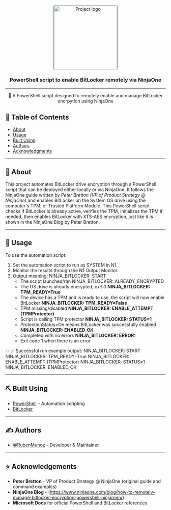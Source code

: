 <p align="center">
  <a href="" rel="noopener">
 <img width=200px height=200px src="https://i.imgur.com/s1wF4HP.png" alt="Project logo"></a>
</p>

<h3 align="center">PowerShell script to enable BitLocker remotely via NinjaOne</h3>

<div align="center">

</div>

---

<p align="center"> 
 🔐 A PowerShell script designed to remotely enable and manage BitLocker encrpytion using NinjaOne
<br> 
</p>

## 📝 Table of Contents
- [About](#about)
- [Usage](#usage)
- [Built Using](#built_using)
- [Authors](#authors)
- [Acknowledgments](#acknowledgement)

---

## 🧐 About <a name = "about"></a>
This project automates BitLocker drive encryption through a PowerShell script that can be deployed either locally or via NinjaOne. It follows the NinjaOne guide written by *Peter Bretton (VP of Product Strategy @ NinjaOne)* and enables BitLocker on the System OS drive using the computer's TPM, or Trusted Platform Module. This PowerShell script checks if BitLocker is already active, verifies the TPM, initializes the TPM if needed, then enables BitLocker with XTS-AES encryption, just like it is shown in the NinjaOne Blog by Peter Bretton. 

---

## 🎈 Usage <a name="usage"></a>

To use the automation script:
1. Set the automation script to run as SYSTEM in N1.
2. Monitor the results through the N1 Output Monitor
3. Output meaning:
   NINJA_BITLOCKER: START
     - The script launched/ran
   NINJA_BITLOCKER: ALREADY_ENCRYPTED
     - The OS drive is already encrypted, *exit 0*
   **NINJA_BITLOCKER: TPM_READY=True**
     - The device has a TPM and is ready to use, the script will now enable BitLocker
   **NINJA_BITLOCKER: TPM_READY=False**
     - TPM missing/disabled
   **NINJA_BITLOCKER: ENABLE_ATTEMPT (TPMProtector)**
     - Script is calling TPM protector
   **NINJA_BITLOCKER: STATUS=1**
     - ProtectionStatus=On means BitLocker was successfully enabled
   **NINJA_BITLOCKER: ENABLED_OK**
     - Completed with no errors
   **NINJA_BITLOCKER: ERROR:**
     - Exit code 1 when there is an error

--
✅ Successful run example output: 
NINJA_BITLOCKER: START
NINJA_BITLOCKER: TPM_READY=True
NINJA_BITLOCKER: ENABLE_ATTEMPT (TPMProtector)
NINJA_BITLOCKER: STATUS=1
NINJA_BITLOCKER: ENABLED_OK

---

## ⛏️ Built Using <a name = "built_using"></a>
- [PowerShell](https://learn.microsoft.com/en-us/powershell/) – Automation scripting
- [BitLocker](https://learn.microsoft.com/en-us/windows/security/operating-system-security/data-protection/bitlocker/)

---

## ✍️ Authors <a name = "authors"></a>
- [@RubenMunoz](https://github.com/rubenmunoz7) – Developer & Maintainer  
---

## ⭐ Acknowledgements <a name = "acknowledgement"></a>
- **Peter Bretton** - VP of Product Strategy @ NinjaOne (original guide and command examples)
- **NinjaOne Blog** - (https://www.ninjaone.com/blog/how-to-remotely-manage-bitlocker-encryption-powershell-ninjarmm/)
- **Microsoft Docs** for official PowerShell and BitLocker references
